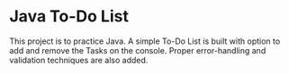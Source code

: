 # Java To-Do List

This project is to practice Java. A simple To-Do List is built with option to add and remove the Tasks on the console. Proper error-handling and validation techniques are also added.